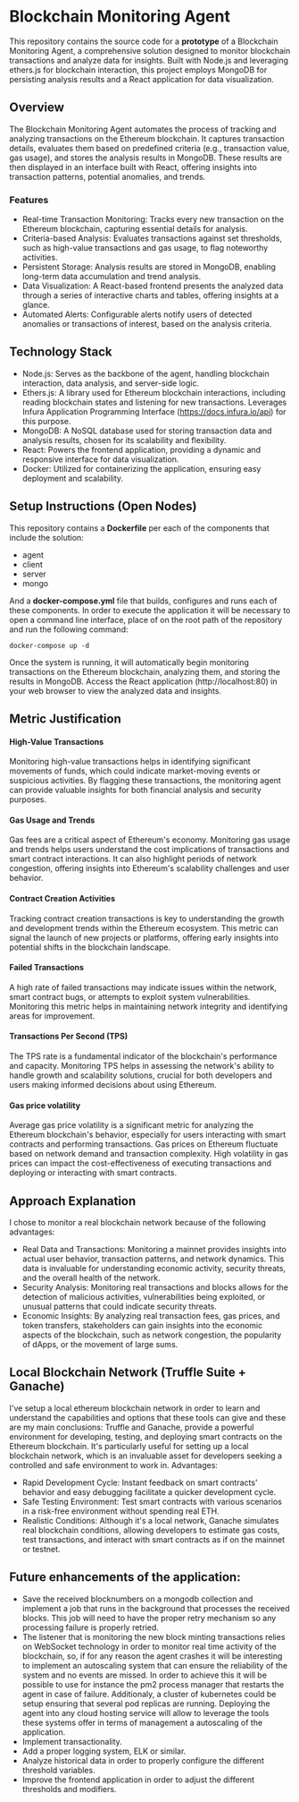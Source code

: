 # Blockchain Monitoring Agent

This repository contains the source code for a **prototype** of a Blockchain Monitoring Agent, a comprehensive solution designed to monitor blockchain transactions and analyze data for insights. Built with Node.js and leveraging ethers.js for blockchain interaction, this project employs MongoDB for persisting analysis results and a React application for data visualization.

## Overview

The Blockchain Monitoring Agent automates the process of tracking and analyzing transactions on the Ethereum blockchain. It captures transaction details, evaluates them based on predefined criteria (e.g., transaction value, gas usage), and stores the analysis results in MongoDB. These results are then displayed in an interface built with React, offering insights into transaction patterns, potential anomalies, and trends.

### Features

* Real-time Transaction Monitoring: Tracks every new transaction on the Ethereum blockchain, capturing essential details for analysis.
* Criteria-based Analysis: Evaluates transactions against set thresholds, such as high-value transactions and gas usage, to flag noteworthy activities.
* Persistent Storage: Analysis results are stored in MongoDB, enabling long-term data accumulation and trend analysis.
* Data Visualization: A React-based frontend presents the analyzed data through a series of interactive charts and tables, offering insights at a glance.
* Automated Alerts: Configurable alerts notify users of detected anomalies or transactions of interest, based on the analysis criteria.

## Technology Stack

* Node.js: Serves as the backbone of the agent, handling blockchain interaction, data analysis, and server-side logic.
* Ethers.js: A library used for Ethereum blockchain interactions, including reading blockchain states and listening for new transactions. Leverages Infura Application Programming Interface (https://docs.infura.io/api) for this purpose.
* MongoDB: A NoSQL database used for storing transaction data and analysis results, chosen for its scalability and flexibility.
* React: Powers the frontend application, providing a dynamic and responsive interface for data visualization.
* Docker: Utilized for containerizing the application, ensuring easy deployment and scalability.

## Setup Instructions (Open Nodes)

This repository contains a **Dockerfile** per each of the components that include the solution:

* agent
* client
* server
* mongo

And a **docker-compose.yml** file that builds, configures and runs each of these components. In order to execute the application it will be necessary to open a command line interface, place of on the root path of the repository and run the following command:

```
docker-compose up -d
```

Once the system is running, it will automatically begin monitoring transactions on the Ethereum blockchain, analyzing them, and storing the results in MongoDB. Access the React application (http://localhost:80) in your web browser to view the analyzed data and insights.

## Metric Justification

#### High-Value Transactions
Monitoring high-value transactions helps in identifying significant movements of funds, which could indicate market-moving events or suspicious activities. By flagging these transactions, the monitoring agent can provide valuable insights for both financial analysis and security purposes.
#### Gas Usage and Trends
Gas fees are a critical aspect of Ethereum's economy. Monitoring gas usage and trends helps users understand the cost implications of transactions and smart contract interactions. It can also highlight periods of network congestion, offering insights into Ethereum's scalability challenges and user behavior.
#### Contract Creation Activities
Tracking contract creation transactions is key to understanding the growth and development trends within the Ethereum ecosystem. This metric can signal the launch of new projects or platforms, offering early insights into potential shifts in the blockchain landscape.
#### Failed Transactions
A high rate of failed transactions may indicate issues within the network, smart contract bugs, or attempts to exploit system vulnerabilities. Monitoring this metric helps in maintaining network integrity and identifying areas for improvement.
#### Transactions Per Second (TPS)
The TPS rate is a fundamental indicator of the blockchain's performance and capacity. Monitoring TPS helps in assessing the network's ability to handle growth and scalability solutions, crucial for both developers and users making informed decisions about using Ethereum.
#### Gas price volatility
Average gas price volatility is a significant metric for analyzing the Ethereum blockchain's behavior, especially for users interacting with smart contracts and performing transactions. Gas prices on Ethereum fluctuate based on network demand and transaction complexity. High volatility in gas prices can impact the cost-effectiveness of executing transactions and deploying or interacting with smart contracts.

## Approach Explanation

I chose to monitor a real blockchain network because of the following advantages:

* Real Data and Transactions: Monitoring a mainnet provides insights into actual user behavior, transaction patterns, and network dynamics. This data is invaluable for understanding economic activity, security threats, and the overall health of the network.
* Security Analysis: Monitoring real transactions and blocks allows for the detection of malicious activities, vulnerabilities being exploited, or unusual patterns that could indicate security threats.
* Economic Insights: By analyzing real transaction fees, gas prices, and token transfers, stakeholders can gain insights into the economic aspects of the blockchain, such as network congestion, the popularity of dApps, or the movement of large sums.

## Local Blockchain Network (Truffle Suite + Ganache)

I've setup a local ethereum blockchain network in order to learn and understand the capabilities and options that these tools can give and these are my main conclusions: Truffle and Ganache, provide a powerful environment for developing, testing, and deploying smart contracts on the Ethereum blockchain. It's particularly useful for setting up a local blockchain network, which is an invaluable asset for developers seeking a controlled and safe environment to work in.
Advantages:

* Rapid Development Cycle: Instant feedback on smart contracts' behavior and easy debugging facilitate a quicker development cycle.
* Safe Testing Environment: Test smart contracts with various scenarios in a risk-free environment without spending real ETH.
* Realistic Conditions: Although it's a local network, Ganache simulates real blockchain conditions, allowing developers to estimate gas costs, test transactions, and interact with smart contracts as if on the mainnet or testnet.


## Future enhancements of the application:

* Save the received blocknumbers on a mongodb collection and implement a job that runs in the background that processes the received blocks. This job will need to have the proper retry mechanism so any processing failure is properly retried.
* The listener that is monitoring the new block minting transactions relies on WebSocket technology in order to monitor real time activity of the blockchain, so, if for any reason the agent crashes it will be interesting to implement an autoscaling system that can ensure the reliability of the system and no events are missed. In order to achieve this it will be possible to use for instance the pm2 process manager that restarts the agent in case of failure. Additionaly, a cluster of kubernetes could be setup ensuring that several pod replicas are running. Deploying the agent into any cloud hosting service will allow to leverage the tools these systems offer in terms of management a autoscaling of the application.
* Implement transactionality.
* Add a proper logging system, ELK or similar.
* Analyze historical data in order to properly configure the different threshold variables.
* Improve the frontend application in order to adjust the different thresholds and modifiers.